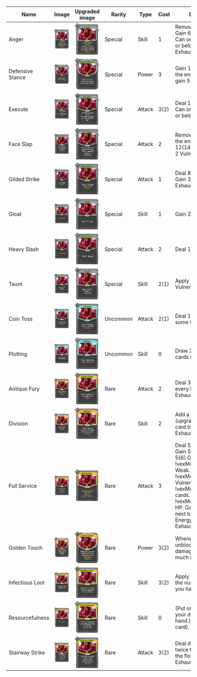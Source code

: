 | Name | Image | Upgraded image | Rarity | Type | Cost | Description |
| ---- | ----- | -------------- | ------ | ---- | ---- | ----------- |
| Anger | ![](../../vexMod/small-card-images/Anger.png) | ![](../../vexMod/small-card-images/AngerPlus.png) | Special | Skill | 1 | Remove your Debuffs. Gain 6(12) Strength. Can only be played at or below 50% HP. Exhaust. |
| Defensive Stance | ![](../../vexMod/small-card-images/DefensiveStance.png) | ![](../../vexMod/small-card-images/DefensiveStancePlus.png) | Special | Power | 3 | Gain 15(20) Block. At the end of your turn, gain 5(7) Block. |
| Execute | ![](../../vexMod/small-card-images/Execute.png) | ![](../../vexMod/small-card-images/ExecutePlus.png) | Special | Attack | 3(2) | Deal 10 damage twice. Can only be played at or below 50% HP. |
| Face Slap | ![](../../vexMod/small-card-images/FaceSlap.png) | ![](../../vexMod/small-card-images/FaceSlapPlus.png) | Special | Attack | 2 | Remove all Block from the enemy. Deal 12(14) damage. Apply 2 Vulnerable. |
| Gilded Strike | ![](../../vexMod/small-card-images/GildedStrike.png) | ![](../../vexMod/small-card-images/GildedStrikePlus.png) | Special | Attack | 1 | Deal 8(10) damage. Gain 3(5) Gold. Exhaust. |
| Gloat | ![](../../vexMod/small-card-images/Gloat.png) | ![](../../vexMod/small-card-images/GloatPlus.png) | Special | Skill | 1 | Gain 2(4) Strength. |
| Heavy Slash | ![](../../vexMod/small-card-images/HeavySlash.png) | ![](../../vexMod/small-card-images/HeavySlashPlus.png) | Special | Attack | 2 | Deal 16(18) damage. |
| Taunt | ![](../../vexMod/small-card-images/Taunt.png) | ![](../../vexMod/small-card-images/TauntPlus.png) | Special | Skill | 2(1) | Apply 2 Weak. Apply 2 Vulnerable. |
| Coin Toss | ![](../../vexMod/small-card-images/CoinToss.png) | ![](../../vexMod/small-card-images/CoinTossPlus.png) | Uncommon | Attack | 2(1) | Deal 12 damage. Gain some Gold. Exhaust. |
| Plotting | ![](../../vexMod/small-card-images/Plotting.png) | ![](../../vexMod/small-card-images/PlottingPlus.png) | Uncommon | Skill | 0 | Draw 2(3) additional cards next turn. |
| Antique Fury | ![](../../vexMod/small-card-images/AntiqueFury.png) | ![](../../vexMod/small-card-images/AntiqueFuryPlus.png) | Rare | Attack | 2 | Deal 3 damage for every Relic you have. Exhaust. (not Exhaust.) |
| Division | ![](../../vexMod/small-card-images/Division.png) | ![](../../vexMod/small-card-images/DivisionPlus.png) | Rare | Skill | 2 | Add a random (upgraded) Colorless card to your deck. Exhaust. |
| Full Service | ![](../../vexMod/small-card-images/FullService.png) | ![](../../vexMod/small-card-images/FullServicePlus.png) | Rare | Attack | 3 | Deal 5(6) damage. Gain 5(6) Block. Gain 5(6) Gold. Apply !vexMod:SecondMagic! Weak. Apply !vexMod:SecondMagic! Vulnerable. Draw !vexMod:SecondMagic! cards. Heal !vexMod:SecondMagic! HP. Gain 5(6) Block next turn. Gain 1 Energy next turn. Exhaust. |
| Golden Touch | ![](../../vexMod/small-card-images/GoldenTouch.png) | ![](../../vexMod/small-card-images/GoldenTouchPlus.png) | Rare | Power | 3(2) | Whenever you deal unblocked Attack damage, gain that much gold. Ethereal. |
| Infectious Loot | ![](../../vexMod/small-card-images/InfectiousLoot.png) | ![](../../vexMod/small-card-images/InfectiousLootPlus.png) | Rare | Skill | 3(2) | Apply Poison equal to the number of Relics you have. |
| Resourcefulness | ![](../../vexMod/small-card-images/Resourcefulness.png) | ![](../../vexMod/small-card-images/ResourcefulnessPlus.png) | Rare | Skill | 0 | (Put one card from your draw pile into your hand.)  Draw 2 cards (1 card). |
| Stairway Strike | ![](../../vexMod/small-card-images/StairwayStrike.png) | ![](../../vexMod/small-card-images/StairwayStrikePlus.png) | Rare | Attack | 3(2) | Deal damage equal to twice the number of the floor you're on. Exhaust. |

